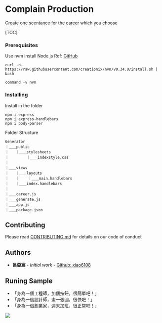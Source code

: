 # Complain Production

Create one scentance for the career which you choose

[TOC]

### Prerequisites

Use nvm install Node.js 
Ref: [GitHub](https://github.com/creationix/nvm)

```
curl -o- https://raw.githubusercontent.com/creationix/nvm/v0.34.0/install.sh | bash
```
```
command -v nvm
```

### Installing

Install in the folder

```
npm i express
npm i express-handlebars
npm i body-parser
```
Folder Structure
```
Generator
｜＿＿public
｜   ｜＿＿stylesheets
｜        ｜＿＿indexstyle.css
｜
｜＿＿views
｜   ｜＿＿layouts
｜   ｜    ｜＿＿main.handlebars
｜   ｜＿＿index.handlebars
｜
｜＿＿career.js
｜＿＿generate.js
｜＿＿app.js
｜＿＿package.json
```
## Contributing

Please read [CONTRIBUTING.md](https://gist.github.com/PurpleBooth/b24679402957c63ec426) for details on our code of conduct


## Authors

* **呂亞宸** - *Initial work* - [Github: xiao6108](https://github.com/PurpleBooth)


## Runing Sample

* 「身為一個工程師，加個按鈕，很簡單吧！」
* 「身為一個設計師，畫一張圖，很快吧！」
* 「身為一個創業家，週末加班，很正常吧！」


![](https://i.imgur.com/9ElVfiO.png)
